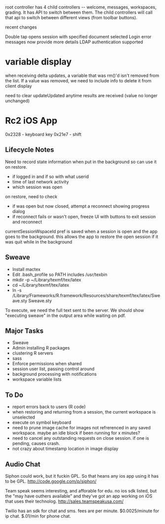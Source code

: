 root controller has 4 child controllers -- welcome, messages, workspaces, grading. 
It has API to switch between them. The child controllers will call that api to switch
between different views (from toolbar buttons).

recent changes

Double tap opens session with specified document selected
Login error messages now provide more details
LDAP authentication supported

# variable display

when receiving delta updates, a variable that was rm()'d isn't removed from the list. If a value was removed, we need to include
info to delete it from client display

need to clear updateUpdated anytime results are received (value no longer unchanged)


# Rc2 iOS App #

0x2328 - keyboard key
0x21e7 - shift

## Lifecycle Notes ##

Need to record state information when put in the background so can use it on restore.

* if logged in and if so with what userid
* time of last network activity
* which session was open

on restore, need to check

* if was open but now closed, attempt a reconnect showing progress dialog
* if reconnect fails or wasn't open, freeze UI with buttons to exit session and reconnect

currentSessionWspaceId pref is saved when a session is open and the app goes to the background. this allows the app to restore the open session if it was quit while in the background

## Sweave ##

* Install mactex
* Edit .bash_profile so PATH includes /usr/texbin
* mkdir -p ~/Library/texmf/tex/latex
* cd ~/Library/texmf/tex/latex
* ln -s /Library/Frameworks/R.framework/Resources/share/texmf/tex/latex/Sweave.sty Sweave.sty

To execute, we need the full text sent to the server. We should show "executing sweave" in the output area while waiting on pdf.

## Major Tasks ##

* Sweave
* Admin installing R packages
* clustering R servers
* sass
* Enforce permissions when shared
* session user list, passing control around
* background processing with notifications
* workspace variable lists

## To Do ##

* report errors back to users (R code)
* when restoring and returning from a session, the current workspace is unselected
* execute on symbol keyboard
* need to prune image cache for images not refrerenced in any saved workspace. maybe an idle block if been running for x minutes?
* need to cancel any outstanding requests on close session. if one is pending, causes crash.
* not crazy about timestamp location in image display

## Audio Chat ##

Siphon could work, but it fuckin GPL. So that heans any ios app using it has to be GPL.
http://code.google.com/p/siphon/

Team speak seems interesting, and afforable for edu. no ios sdk listed, but the "may have outhers available" and they've got an app working on iOS that uses their technolog.
http://sales.teamspeakusa.com/

Twilio has an sdk for chat and sms. fees are per minute. $0.0025/minute for ip chat. $.01/min for phone chat.
